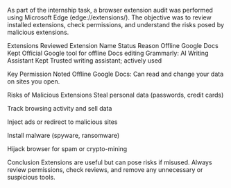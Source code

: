 As part of the internship task, a browser extension audit was performed using Microsoft Edge (edge://extensions/). The objective was to review installed extensions, check permissions, and understand the risks posed by malicious extensions.

Extensions Reviewed
Extension Name	Status	Reason
Offline Google Docs	Kept	Official Google tool for offline Docs editing
Grammarly: AI Writing Assistant	Kept	Trusted writing assistant; actively used

Key Permission Noted
Offline Google Docs: Can read and change your data on sites you open.

Risks of Malicious Extensions
Steal personal data (passwords, credit cards)

Track browsing activity and sell data

Inject ads or redirect to malicious sites

Install malware (spyware, ransomware)

Hijack browser for spam or crypto-mining

Conclusion
Extensions are useful but can pose risks if misused. Always review permissions, check reviews, and remove any unnecessary or suspicious tools.
